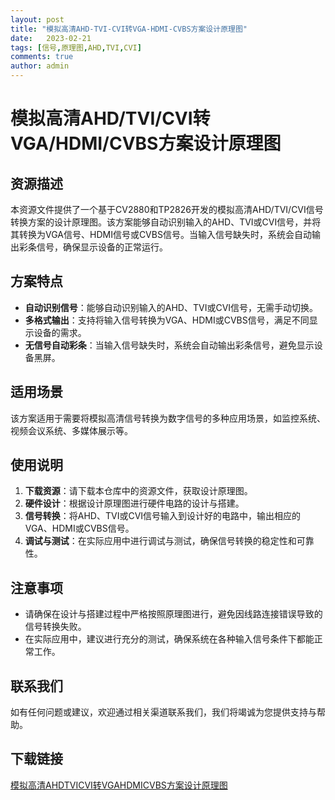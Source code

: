 ```yaml
---
layout: post
title: "模拟高清AHD-TVI-CVI转VGA-HDMI-CVBS方案设计原理图"
date:   2023-02-21
tags: [信号,原理图,AHD,TVI,CVI]
comments: true
author: admin
---
```

# 模拟高清AHD/TVI/CVI转VGA/HDMI/CVBS方案设计原理图

## 资源描述

本资源文件提供了一个基于CV2880和TP2826开发的模拟高清AHD/TVI/CVI信号转换方案的设计原理图。该方案能够自动识别输入的AHD、TVI或CVI信号，并将其转换为VGA信号、HDMI信号或CVBS信号。当输入信号缺失时，系统会自动输出彩条信号，确保显示设备的正常运行。

## 方案特点

- **自动识别信号**：能够自动识别输入的AHD、TVI或CVI信号，无需手动切换。
- **多格式输出**：支持将输入信号转换为VGA、HDMI或CVBS信号，满足不同显示设备的需求。
- **无信号自动彩条**：当输入信号缺失时，系统会自动输出彩条信号，避免显示设备黑屏。

## 适用场景

该方案适用于需要将模拟高清信号转换为数字信号的多种应用场景，如监控系统、视频会议系统、多媒体展示等。

## 使用说明

1. **下载资源**：请下载本仓库中的资源文件，获取设计原理图。
2. **硬件设计**：根据设计原理图进行硬件电路的设计与搭建。
3. **信号转换**：将AHD、TVI或CVI信号输入到设计好的电路中，输出相应的VGA、HDMI或CVBS信号。
4. **调试与测试**：在实际应用中进行调试与测试，确保信号转换的稳定性和可靠性。

## 注意事项

- 请确保在设计与搭建过程中严格按照原理图进行，避免因线路连接错误导致的信号转换失败。
- 在实际应用中，建议进行充分的测试，确保系统在各种输入信号条件下都能正常工作。

## 联系我们

如有任何问题或建议，欢迎通过相关渠道联系我们，我们将竭诚为您提供支持与帮助。

## 下载链接

[模拟高清AHDTVICVI转VGAHDMICVBS方案设计原理图](https://pan.quark.cn/s/e87bcab90e2b)